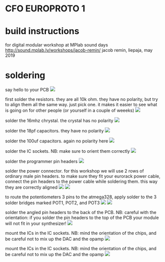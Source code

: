 # CFO EUROPROTO 1
# build instructions
for digital modular workshop at MPlab sound days
http://sound.mplab.lv/workshops/jacob-remin/
jacob remin, liepaja, may 2019

# soldering

say hello to your PCB
![](photos/step01.png)

first solder the resistors. they are all 10k ohm. they have no polarity, but try to align them all the same way. just pick one. it makes it easier to see what is going on for other people (or yourself in a couple of weeeks)
![](photos/step02.png)

solder the 16mhz chrystal. the crystal has no polarity
![](photos/step03.png)

solder the 18pf capacitors. they have no polarity
![](photos/step04.png)

solder the 100uf capacitors. again no polarity here
![](photos/step05.png)

solder the IC sockets. NB: make sure to orient them correctly
![](photos/step06.png)

solder the programmer pin headers
![](photos/step07.png)

solder the power connector. for this workshop we will use 2 rows of ordinary male pin headers. to make sure they fit your eurorack power cable, connect the pin headers to the power cable while soldering them. this way they are correctly aligned
![](photos/step08A.png)
![](photos/step08B.png)

to route the potentiometers 3 pins to the atmega328, apply solder to the 3 solder bridges marked POT1, POT2, and POT3
![](photos/step09A.png)
![](photos/step09B.png)

solder the angled pin headers to the back of the PCB. NB: careful with the orientation: if you solder the pin headers to the top of the PCB your module will not fit in your synthesizer!
![](photos/step10.png)

mount the ICs in the IC sockets. NB: mind the orientation of the chips, and be careful not to mix up the DAC and the opamp
![](photos/step11.png)

mount the ICs in the IC sockets. NB: mind the orientation of the chips, and be careful not to mix up the DAC and the opamp
![](photos/step11.png)

